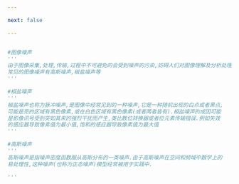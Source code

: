 ```yaml
---

next: false

---
```




<BlogInfo id="1015" title="21.图像噪声" author="白日梦想猿" pv=0 read_times=0 pre_cost_time="0分17秒" category="图像处理" tag_list="['图像处理']" create_time="2021.08.13 10:16:08" update_time="2021.08.13 10:25:09" />

```python

#图像噪声
'''
由于图像采集,处理,传输,过程中不可避免的会受到噪声的污染,妨碍人们对图像理解及分析处理.
常见的图像噪声有高斯噪声,椒盐噪声等
'''

#椒盐噪声
'''
椒盐噪声也称为脉冲噪声,是图像中经常见到的一种噪声,它是一种随机出现的白点或者黑点,
可能是亮的区域有黑色像素,或在白色区域有黑色像素(或者两者皆有).椒盐噪声的成因可能
是影像讯号受到突如其来的强烈干扰而产生,类比数位转换器或者位元素传输错误.例如失效
的感应器导致像素值为最小值,饱和的感应器导致像素值为最大值
'''

#高斯噪声
'''
高斯噪声是指噪声密度函数服从高斯分布的一类噪声.由于高斯噪声在空间和频域中数学上的
易处理性,这种噪声(也称为正态噪声)模型经常被用于实践中.

'''
```



<ActionBox />
